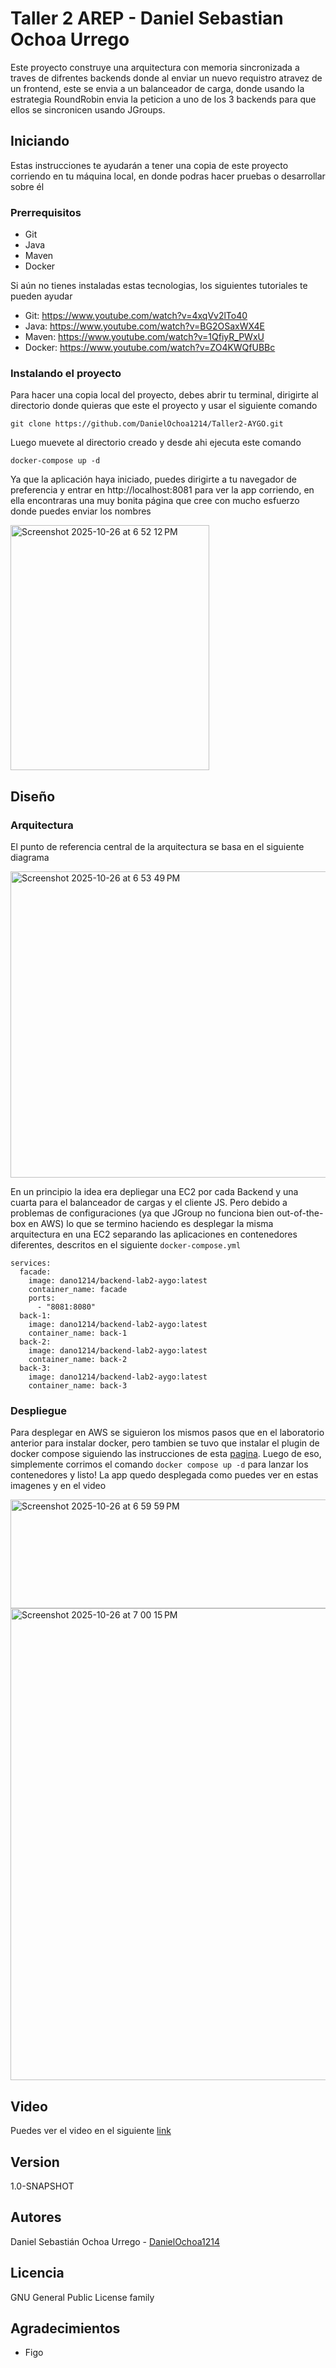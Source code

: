 # Taller 2 AREP - Daniel Sebastian Ochoa Urrego

Este proyecto construye una arquitectura con memoria sincronizada a traves de difrentes backends donde al enviar un nuevo requistro atravez de un frontend, este se envia a un balanceador de carga, donde usando la estrategia RoundRobin envia la peticion a uno de los 3 backends para que ellos se sincronicen usando JGroups.

## Iniciando

Estas instrucciones te ayudarán a tener una copia de este proyecto corriendo en tu máquina local, en donde podras hacer pruebas o desarrollar sobre él 

### Prerrequisitos

* Git 
* Java
* Maven
* Docker

Si aún no tienes instaladas estas tecnologias, los siguientes tutoriales te pueden ayudar

* Git: https://www.youtube.com/watch?v=4xqVv2lTo40
* Java: https://www.youtube.com/watch?v=BG2OSaxWX4E
* Maven: https://www.youtube.com/watch?v=1QfiyR_PWxU
* Docker: https://www.youtube.com/watch?v=ZO4KWQfUBBc

### Instalando el proyecto

Para hacer una copia local del proyecto, debes abrir tu terminal, dirigirte al directorio donde quieras que este el proyecto y usar el siguiente comando

```
git clone https://github.com/DanielOchoa1214/Taller2-AYGO.git
```

Luego muevete al directorio creado y desde ahi ejecuta este comando

```
docker-compose up -d
```

Ya que la aplicación haya iniciado, puedes dirigirte a tu navegador de preferencia y entrar en http://localhost:8081 para ver la app corriendo, en ella encontraras una muy bonita página que cree con mucho esfuerzo donde puedes enviar los nombres

<img width="318" height="392" alt="Screenshot 2025-10-26 at 6 52 12 PM" src="https://github.com/user-attachments/assets/cabfa907-2f74-4b2f-8a22-95e72034a07c" />

## Diseño

### Arquitectura

El punto de referencia central de la arquitectura se basa en el siguiente diagrama

<img width="723" height="490" alt="Screenshot 2025-10-26 at 6 53 49 PM" src="https://github.com/user-attachments/assets/9b006a70-aebb-4d78-8bdf-3d881d0f2f62" />

En un principio la idea era depliegar una EC2 por cada Backend y una cuarta para el balanceador de cargas y el cliente JS. Pero debido a problemas de configuraciones (ya que JGroup no funciona bien out-of-the-box en AWS) lo que se termino haciendo es desplegar la misma arquitectura en una EC2 separando las aplicaciones en contenedores diferentes, descritos en el siguiente `docker-compose.yml`

```
services:
  facade:
    image: dano1214/backend-lab2-aygo:latest
    container_name: facade
    ports:
      - "8081:8080"
  back-1:
    image: dano1214/backend-lab2-aygo:latest
    container_name: back-1
  back-2:
    image: dano1214/backend-lab2-aygo:latest
    container_name: back-2
  back-3:
    image: dano1214/backend-lab2-aygo:latest
    container_name: back-3
```

### Despliegue

Para desplegar en AWS se siguieron los mismos pasos que en el laboratorio anterior para instalar docker, pero tambien se tuvo que instalar el plugin de docker compose siguiendo las instrucciones de esta [pagina](https://docs.docker.com/compose/install/linux/#install-the-plugin-manually). Luego de eso, simplemente corrimos el comando `docker compose up -d` para lanzar los contenedores y listo! La app quedo desplegada como puedes ver en estas imagenes y en el video

<img width="1535" height="174" alt="Screenshot 2025-10-26 at 6 59 59 PM" src="https://github.com/user-attachments/assets/ce1462da-84c5-4f41-b9f5-04e2ffb46bb3" />
<img width="1782" height="755" alt="Screenshot 2025-10-26 at 7 00 15 PM" src="https://github.com/user-attachments/assets/00c955dc-1aa3-4234-8ed2-1729e1c15bfa" />

## Video

Puedes ver el video en el siguiente [link](https://youtu.be/D25cAN7_6S8)

## Version

1.0-SNAPSHOT

## Autores

Daniel Sebastián Ochoa Urrego - [DanielOchoa1214](https://github.com/DanielOchoa1214)

## Licencia

GNU General Public License family

## Agradecimientos

* Figo
